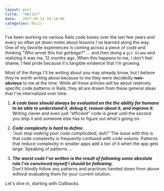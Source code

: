 ```yaml
---
layout: post
title:  "Hello!"
date:   2017-05-21 10:18:00
categories: Rails
---
```


I've been working on various Rails code bases over the last few years and every so often jot down notes about lessons I've learned along the way. One of my favorite experiences is coming across a piece of code and thinking "*Who wrote this hot garbage?*" ... and then doing a `git-blame` and realizing it was me, 12 months ago. When this happens to me, I don't feel shame, I feel pride because it's tangible evidence that I'm growing.

Most of the things I'll be writing about you may already know, but I believe they're worth writing about because to me they were decidedly **non-obvious** to me at the time. While all these articles will be about relatively specific code patterns in Rails, they all are drawn from these general ideas that I've internalized over time:

1. ***A code base should always be evaluated on the the ability for humans to be able to understand it, debug it, reason about it, and improve it.***<br/>
   Writing clever and even just "efficient" code is great until the second you ship it and someone else has to figure out what's going on.

2. ***Code complexity is hard to define.***<br/>
   *"Just stop making your code complicated, duh!"*  The issue with this is that code complexity is frequently confused with code *volume*. Patterns that reduce complexity in smaller apps add a ton of it when the app gets large. Speaking of patterns ...

3. ***The worst code I've written is the result of following some absolute rule I've convinced myself I should be following.***<br/>
   Don't blindly follow any patterns and practices handed down from above without evaluating them for your current sitution.

Let's dive in, starting with *Callbacks*.

